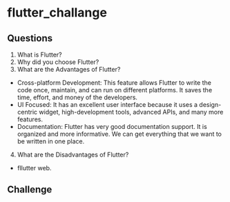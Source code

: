 # flutter_challange

## Questions

1. What is Flutter?
2. Why did you choose Flutter?
3. What are the Advantages of Flutter?
  - Cross-platform Development: This feature allows Flutter to write the code once, maintain, and can run on different platforms. It saves the time, effort, and money of the developers.
  - UI Focused: It has an excellent user interface because it uses a design-centric widget, high-development tools, advanced APIs, and many more features.
  - Documentation: Flutter has very good documentation support. It is organized and more informative. We can get everything that we want to be written in one place. 
4. What are the Disadvantages of Flutter?
  - fllutter web.

## Challenge

